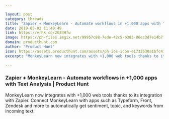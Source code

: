 ```yaml
---

layout: post
category: threads
title: "Zapier + MonkeyLearn - Automate workflows in +1,000 apps with Text Analysis"
date: 2019-05-02 11:49:49
link: https://vrhk.co/2GZdHfw
image: https://ph-files.imgix.net/99957c88-7ede-42c5-b383-86ec3d7e14b7?auto=format&fit=crop&h=512&w=1024
domain: producthunt.com
author: "Product Hunt"
icon: https://assets.producthunt.com/assets/ph-ios-icon-e1733530a1bfc41080db8161823f1ef262cdbbc933800c0a2a706f70eb9c277a.png
excerpt: "MonkeyLearn now integrates with +1,000 web tools thanks to its integration with Zapier. Connect MonkeyLearn with apps such as Typeform, Front, Zendesk and more to automatically get sentiment, topic, and keywords from incoming text."

---
```


### Zapier + MonkeyLearn - Automate workflows in +1,000 apps with Text Analysis | Product Hunt

MonkeyLearn now integrates with +1,000 web tools thanks to its integration with Zapier. Connect MonkeyLearn with apps such as Typeform, Front, Zendesk and more to automatically get sentiment, topic, and keywords from incoming text.